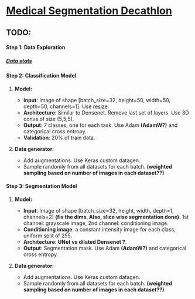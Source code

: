# [Medical Segmentation Decathlon](http://medicaldecathlon.com)

## TODO:  
#### Step 1: Data Exploration
##### [Data stats](https://github.com/suryatejadev/medseg_decathlon/blob/master/notebooks/data_exploration.ipynb)

#### Step 2: Classification Model  
1. **Model:**
	- **Input**: Image of shape [batch_size=32, height=50, width=50, depth=50, channels=1]. Use [resize](http://scikit-image.org/docs/dev/api/skimage.transform.html#skimage.transform.resize).    
	- **Architecture**: Similar to Densenet. Remove last set of layers. Use 3D convs of size (5,5,5).  
	- **Output**: 7 classes, one for each task. Use Adam **(AdamW?)** and categorical cross entropy.  
	- **Validation**: 20% of train data.  

2.  **Data generator:**  
	- Add augmentations. Use Keras custom datagen.  
	- Sample randomly from all datasets for each batch. **(weighted sampling based on number of images in each dataset??)**  

#### Step 3: Segmentation Model  
1. **Model:**
	- **Input**: Image of shape [batch_size=32, height, width, depth=1, channels=2] **(fix the dims. Also, slice wise segmentation done)**. 1st channel: grayscale image, 2nd channel: conditioning image.   
	- **Conditioning image**: a constant intensity image for each class, uniform split of 255.   
	- **Architecture**: **UNet vs dilated Densenet ?**.
	- **Output**: Segmentation mask. Use Adam **(AdamW?)** and categorical cross entropy.  

2.  **Data generator:**  
	- Add augmentations. Use Keras custom datagen.  
	- Sample randomly from all datasets for each batch. **(weighted sampling based on number of images in each dataset??)**  

 
